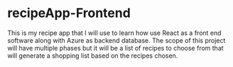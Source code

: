 # recipeApp-Frontend
This is my recipe app that I will use to learn how use React as a front end software along with Azure as backend database. The scope of this project will have multiple phases but it will be a list of recipes to choose from that will generate a shopping list based on the recipes chosen. 

